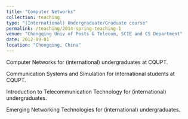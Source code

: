 ```yaml
---
title: "Computer Networks"
collection: teaching
type: "(International) Undergraduate/Graduate course"
permalink: /teaching/2014-spring-teaching-1
venue: "Chongqing Univ of Posts & Telecom, SCIE and CS Department"
date: 2012-09-01
location: "Chongqing, China"
---
```


Computer Networks for (international) undergraduates at CQUPT.

Communication Systems and Simulation for International students at CQUPT.

Introduction to Telecommunication Technology for (international) undergraduates.

Emerging Networking Technologies for (international) undergraduates.
